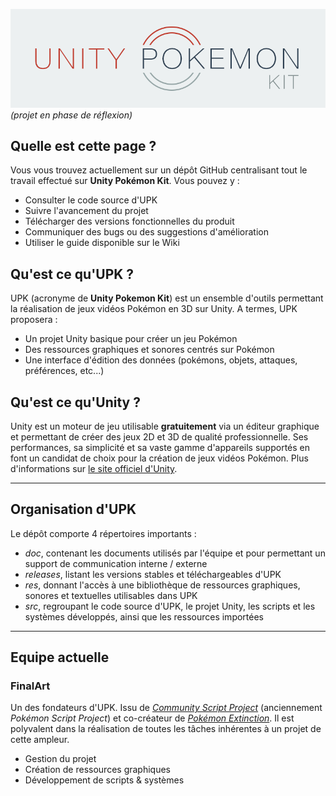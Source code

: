 ![Unity Pokemon Kit](/doc/Graphics/Logo/PNG/LogoUPK.png?raw=true "Unity Pokemon Kit")
*(projet en phase de réflexion)*

## Quelle est cette page ?
Vous vous trouvez actuellement sur un dépôt GitHub centralisant tout le travail effectué sur **Unity Pokémon Kit**.
Vous pouvez y :
* Consulter le code source d'UPK
* Suivre l'avancement du projet
* Télécharger des versions fonctionnelles du produit
* Communiquer des bugs ou des suggestions d'amélioration
* Utiliser le guide disponible sur le Wiki

## Qu'est ce qu'UPK ?
UPK (acronyme de **Unity Pokemon Kit**) est un ensemble d'outils permettant la réalisation de jeux vidéos Pokémon en 3D sur Unity.
A termes, UPK proposera :
* Un projet Unity basique pour créer un jeu Pokémon
* Des ressources graphiques et sonores centrés sur Pokémon
* Une interface d'édition des données (pokémons, objets, attaques, préférences, etc...)

## Qu'est ce qu'Unity ?
Unity est un moteur de jeu utilisable **gratuitement** via un éditeur graphique et permettant de créer des jeux 2D et 3D de qualité professionnelle.
Ses performances, sa simplicité et sa vaste gamme d'appareils supportés en font un candidat de choix pour la création de jeux vidéos Pokémon.
Plus d'informations sur [le site officiel d'Unity](http://unity3d.com/).

-----

## Organisation d'UPK
Le dépôt comporte 4 répertoires importants :
* *doc*, contenant les documents utilisés par l'équipe et pour permettant un support de communication interne / externe
* *releases*, listant les versions stables et téléchargeables d'UPK
* *res*, donnant l'accès à une bibliothèque de ressources graphiques, sonores et textuelles utilisables dans UPK
* *src*, regroupant le code source d'UPK, le projet Unity, les scripts et les systèmes développés, ainsi que les ressources importées

-----

## Equipe actuelle

### FinalArt
Un des fondateurs d'UPK. Issu de *[Community Script Project](http://communityscriptproject.com/)* (anciennement *Pokémon Script Project*) et co-créateur de *[Pokémon Extinction](http://communityscriptproject.com/PokemonExtinction/)*.
Il est polyvalent dans la réalisation de toutes les tâches inhérentes à un projet de cette ampleur.
* Gestion du projet
* Création de ressources graphiques
* Développement de scripts & systèmes